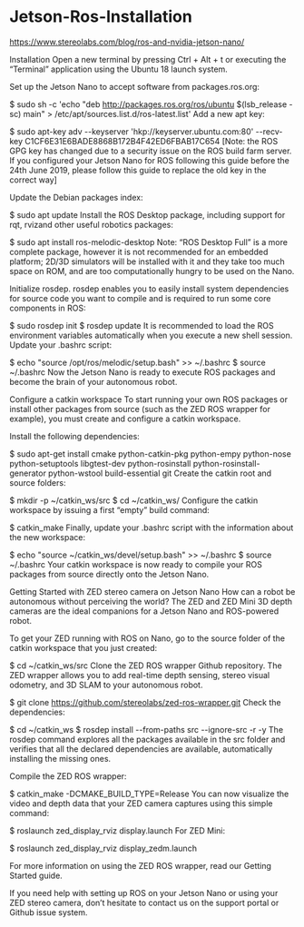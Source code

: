 # Jetson-Ros-Installation

https://www.stereolabs.com/blog/ros-and-nvidia-jetson-nano/

Installation
Open a new terminal by pressing Ctrl + Alt + t or executing the “Terminal” application using the Ubuntu 18 launch system.

Set up the Jetson Nano to accept software from packages.ros.org:

$ sudo sh -c 'echo "deb http://packages.ros.org/ros/ubuntu $(lsb_release -sc) main" > /etc/apt/sources.list.d/ros-latest.list'
Add a new apt key:

$ sudo apt-key adv --keyserver 'hkp://keyserver.ubuntu.com:80' --recv-key C1CF6E31E6BADE8868B172B4F42ED6FBAB17C654
[Note: the ROS GPG key has changed due to a security issue on the ROS build farm server. If you configured your Jetson Nano for ROS following this guide before the 24th June 2019, please follow this guide to replace the old key in the correct way]

Update the Debian packages index:

$ sudo apt update
Install the ROS Desktop package, including support for rqt, rvizand other useful robotics packages:

$ sudo apt install ros-melodic-desktop
Note: “ROS Desktop Full” is a more complete package, however it is not recommended for an embedded platform; 2D/3D simulators will be installed with it and they take too much space on ROM, and are too computationally hungry to be used on the Nano.

Initialize rosdep. rosdep enables you to easily install system dependencies for source code you want to compile and is required to run some core components in ROS:

$ sudo rosdep init 
$ rosdep update
It is recommended to load the ROS environment variables automatically when you execute a new shell session. Update your .bashrc script:

$ echo "source /opt/ros/melodic/setup.bash" >> ~/.bashrc 
$ source ~/.bashrc
Now the Jetson Nano is ready to execute ROS packages and become the brain of your autonomous robot.

Configure a catkin workspace
To start running your own ROS packages or install other packages from source (such as the ZED ROS wrapper for example), you must create and configure a catkin workspace.

Install the following dependencies:

$ sudo apt-get install cmake python-catkin-pkg python-empy python-nose python-setuptools libgtest-dev python-rosinstall python-rosinstall-generator python-wstool build-essential git
Create the catkin root and source folders:

$ mkdir -p ~/catkin_ws/src 
$ cd ~/catkin_ws/
Configure the catkin workspace by issuing a first “empty” build command:

$ catkin_make
Finally, update your .bashrc script with the information about the new workspace:

$ echo "source ~/catkin_ws/devel/setup.bash" >> ~/.bashrc 
$ source ~/.bashrc
Your catkin workspace is now ready to compile your ROS packages from source directly onto the Jetson Nano.


Getting Started with ZED stereo camera on Jetson Nano
How can a robot be autonomous without perceiving the world? The ZED and ZED Mini 3D depth cameras are the ideal companions for a Jetson Nano and ROS-powered robot.

To get your ZED running with ROS on Nano, go to the source folder of the catkin workspace that you just created:

$ cd ~/catkin_ws/src
Clone the ZED ROS wrapper Github repository. The ZED wrapper allows you to add real-time depth sensing, stereo visual odometry, and 3D SLAM to your autonomous robot.

$ git clone https://github.com/stereolabs/zed-ros-wrapper.git
Check the dependencies:

$ cd ~/catkin_ws
$ rosdep install --from-paths src --ignore-src -r -y
The rosdep command explores all the packages available in the src folder and verifies that all the declared dependencies are available, automatically installing the missing ones.

Compile the ZED ROS wrapper:

$ catkin_make -DCMAKE_BUILD_TYPE=Release
You can now visualize the video and depth data that your ZED camera captures using this simple command:

$ roslaunch zed_display_rviz display.launch
For ZED Mini:

$ roslaunch zed_display_rviz display_zedm.launch 

For more information on using the ZED ROS wrapper, read our Getting Started guide.

If you need help with setting up ROS on your Jetson Nano or using your ZED stereo camera, don’t hesitate to contact us on the support portal or Github issue system.


